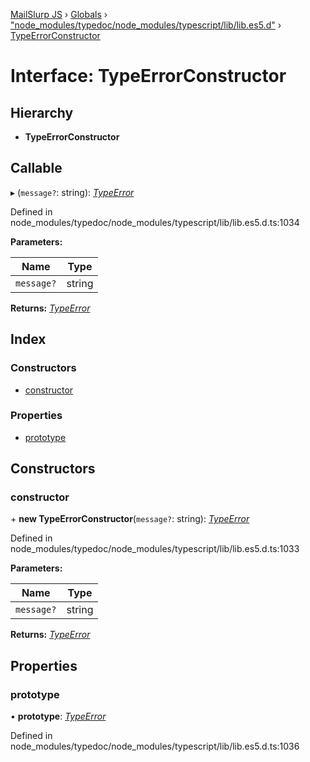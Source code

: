 [MailSlurp JS](../README.md) › [Globals](../globals.md) › ["node_modules/typedoc/node_modules/typescript/lib/lib.es5.d"](../modules/_node_modules_typedoc_node_modules_typescript_lib_lib_es5_d_.md) › [TypeErrorConstructor](_node_modules_typedoc_node_modules_typescript_lib_lib_es5_d_.typeerrorconstructor.md)

# Interface: TypeErrorConstructor

## Hierarchy

* **TypeErrorConstructor**

## Callable

▸ (`message?`: string): *[TypeError](_node_modules_typedoc_node_modules_typescript_lib_lib_es5_d_.typeerror.md)*

Defined in node_modules/typedoc/node_modules/typescript/lib/lib.es5.d.ts:1034

**Parameters:**

Name | Type |
------ | ------ |
`message?` | string |

**Returns:** *[TypeError](_node_modules_typedoc_node_modules_typescript_lib_lib_es5_d_.typeerror.md)*

## Index

### Constructors

* [constructor](_node_modules_typedoc_node_modules_typescript_lib_lib_es5_d_.typeerrorconstructor.md#constructor)

### Properties

* [prototype](_node_modules_typedoc_node_modules_typescript_lib_lib_es5_d_.typeerrorconstructor.md#prototype)

## Constructors

###  constructor

\+ **new TypeErrorConstructor**(`message?`: string): *[TypeError](_node_modules_typedoc_node_modules_typescript_lib_lib_es5_d_.typeerror.md)*

Defined in node_modules/typedoc/node_modules/typescript/lib/lib.es5.d.ts:1033

**Parameters:**

Name | Type |
------ | ------ |
`message?` | string |

**Returns:** *[TypeError](_node_modules_typedoc_node_modules_typescript_lib_lib_es5_d_.typeerror.md)*

## Properties

###  prototype

• **prototype**: *[TypeError](_node_modules_typedoc_node_modules_typescript_lib_lib_es5_d_.typeerror.md)*

Defined in node_modules/typedoc/node_modules/typescript/lib/lib.es5.d.ts:1036
